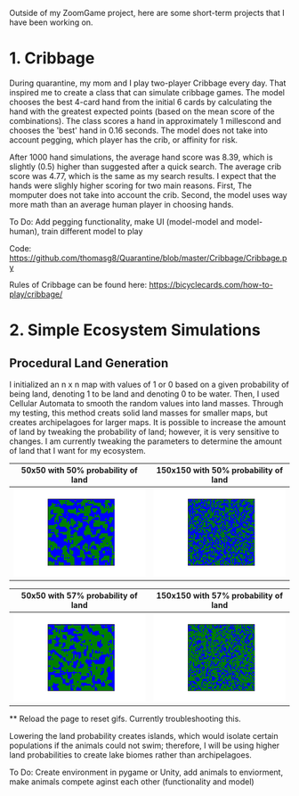 Outside of my ZoomGame project, here are some short-term projects that I have been working on. 

# 1. Cribbage 
During quarantine, my mom and I play two-player Cribbage every day. That inspired me to create a class that can simulate cribbage games. The model chooses the best 4-card hand from the initial 6 cards by calculating the hand with the greatest expected points (based on the mean score of the combinations). The class scores a hand in approximately 1 millescond and chooses the 'best' hand in 0.16 seconds. The model does not take into account pegging, which player has the crib, or affinity for risk. 

After 1000 hand simulations, the average hand score was 8.39, which is slightly (0.5) higher than suggested after a quick search. The average crib score was 4.77, which is the same as my search results. I expect that the hands were slighly higher scoring for two main reasons. First, The momputer does not take into account the crib. Second, the model uses way more math than an average human player in choosing hands. 

To Do: Add pegging functionality, make UI (model-model and model-human), train different model to play

Code: https://github.com/thomasg8/Quarantine/blob/master/Cribbage/Cribbage.py

Rules of Cribbage can be found here: https://bicyclecards.com/how-to-play/cribbage/

# 2. Simple Ecosystem Simulations 

## Procedural Land Generation
I initialized an n x n map with values of 1 or 0 based on a given probability of being land, denoting 1 to be land and denoting 0 to be water. Then, I used Cellular Automata to smooth the random values into land masses. Through my testing, this method creats solid land masses for smaller maps, but creates archipelagoes for larger maps. It is possible to increase the amount of land by tweaking the probability of land; however, it is very sensitive to changes. I am currently tweaking the parameters to determine the amount of land that I want for my ecosystem.

50x50 with 50% probability of land            |  150x150 with 50% probability of land
:-------------------------:|:-------------------------:
![](Imgs/land_generation50.gif)  |  ![](Imgs/land_generation150.gif)

50x50 with 57% probability of land            |  150x150 with 57% probability of land
:-------------------------:|:-------------------------:
![](Imgs/land_generation50_57.gif)  |  ![](Imgs/land_generation150_57.gif)

** Reload the page to reset gifs. Currently troubleshooting this. 

Lowering the land probability creates islands, which would isolate certain populations if the animals could not swim; therefore, I will be using higher land probabilities to create lake biomes rather than archipelagoes.

To Do: Create environment in pygame or Unity, add animals to enviorment, make animals compete aginst each other (functionality and model)
